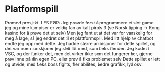 # Platformspill
Promod prosjekt.
LES FØR:
Jeg prøvde først å programmere et slot game jeg og mine kompiser er veldig fan av kalt pirots 3 (se Norsk tipping -> Kong kasino for å prøve det ut selv)
Men jeg fant ut at det var for vanskelig for meg å lage, så jeg endret det til et plattformspill. Med litt hjelp av chatbot endte jeg opp med dette. 
Jeg hadde større ambisjoner for dette spillet, og det var noen funskjoner jeg sleit litt med, som f.eks fiender. Jeg kodet i VSC, og der funker det, men det virker ikke som det fungerer her, gjerne prøv inne på din egen PC, eller prøv å fiks problemet selv
Dette spillet er lett og utvide, med f.eks boss fights, fler abilites, bedre grafikk, lyd osv.
